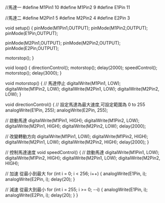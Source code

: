 //馬達一
#define M1Pin1 10
#define M1Pin2 9
#define E1Pin 11

//馬達二
#define M2Pin1 5
#define M2Pin2 4
#define E2Pin 3

void setup() {
  pinMode(M1Pin1,OUTPUT);
  pinMode(M1Pin2,OUTPUT);
  pinMode(E1Pin,OUTPUT);

  pinMode(M2Pin1,OUTPUT);
  pinMode(M2Pin2,OUTPUT);
  pinMode(E2Pin,OUTPUT);

  motorstop();
}

void loop() {
  directionControl();
  motorstop();
  delay(2000);
  speedControl();
  motorstop();
  delay(3000);
}

void motorstop()
{
  // 馬達停止
  digitalWrite(M1Pin1, LOW);
  digitalWrite(M1Pin2, LOW);
  digitalWrite(M2Pin1, LOW);
  digitalWrite(M2Pin2, LOW);
}

void directionControl()
{
  // 設定馬達為最大速度,可設定範圍為 0 to 255
  analogWrite(E1Pin, 255);
  analogWrite(E2Pin, 255);

  // 啟動馬達
  digitalWrite(M1Pin1, HIGH);
  digitalWrite(M1Pin2, LOW);
  digitalWrite(M2Pin1, HIGH);
  digitalWrite(M2Pin2, LOW);
  delay(2000);
  
  // 改變轉動方向
  digitalWrite(M1Pin1, LOW);
  digitalWrite(M1Pin2, HIGH);
  digitalWrite(M2Pin1, LOW);
  digitalWrite(M2Pin2, HIGH);
  delay(2000);
}

// 控制馬達速度
void speedControl()
{
  // 啟動馬達
  digitalWrite(M1Pin1, LOW);
  digitalWrite(M1Pin2, HIGH);
  digitalWrite(M2Pin1, LOW);
  digitalWrite(M2Pin2, HIGH);
  
  // 加速 從最小到最大
  for (int i = 0; i < 256; i++)
  {
    analogWrite(E1Pin, i);
    analogWrite(E2Pin, i);
    delay(20);
  }
  
  // 減速 從最大到最小
  for (int i = 255; i >= 0; --i)
  {
    analogWrite(E1Pin, i);
    analogWrite(E2Pin, i);
    delay(20);
  }
}
